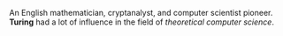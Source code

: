 An English mathematician, cryptanalyst, and computer scientist pioneer. **Turing** had a lot of influence in the field of *theoretical computer science*.
